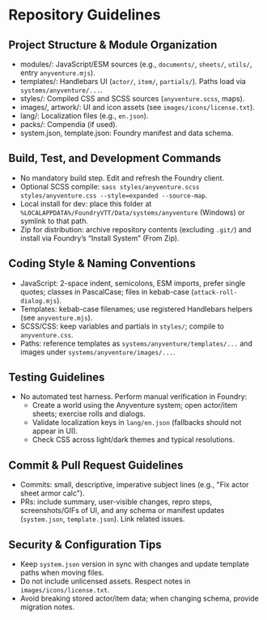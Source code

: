 # Repository Guidelines

## Project Structure & Module Organization
- modules/: JavaScript/ESM sources (e.g., `documents/`, `sheets/`, `utils/`, entry `anyventure.mjs`).
- templates/: Handlebars UI (`actor/`, `item/`, `partials/`). Paths load via `systems/anyventure/...`.
- styles/: Compiled CSS and SCSS sources (`anyventure.scss`, maps).
- images/, artwork/: UI and icon assets (see `images/icons/license.txt`).
- lang/: Localization files (e.g., `en.json`).
- packs/: Compendia (if used).
- system.json, template.json: Foundry manifest and data schema.

## Build, Test, and Development Commands
- No mandatory build step. Edit and refresh the Foundry client.
- Optional SCSS compile: `sass styles/anyventure.scss styles/anyventure.css --style=expanded --source-map`.
- Local install for dev: place this folder at `%LOCALAPPDATA%/FoundryVTT/Data/systems/anyventure` (Windows) or symlink to that path.
- Zip for distribution: archive repository contents (excluding `.git/`) and install via Foundry’s “Install System” (From Zip).

## Coding Style & Naming Conventions
- JavaScript: 2-space indent, semicolons, ESM imports, prefer single quotes; classes in PascalCase; files in kebab-case (`attack-roll-dialog.mjs`).
- Templates: kebab-case filenames; use registered Handlebars helpers (see `anyventure.mjs`).
- SCSS/CSS: keep variables and partials in `styles/`; compile to `anyventure.css`.
- Paths: reference templates as `systems/anyventure/templates/...` and images under `systems/anyventure/images/...`.

## Testing Guidelines
- No automated test harness. Perform manual verification in Foundry:
  - Create a world using the Anyventure system; open actor/item sheets; exercise rolls and dialogs.
  - Validate localization keys in `lang/en.json` (fallbacks should not appear in UI).
  - Check CSS across light/dark themes and typical resolutions.

## Commit & Pull Request Guidelines
- Commits: small, descriptive, imperative subject lines (e.g., "Fix actor sheet armor calc").
- PRs: include summary, user-visible changes, repro steps, screenshots/GIFs of UI, and any schema or manifest updates (`system.json`, `template.json`). Link related issues.

## Security & Configuration Tips
- Keep `system.json` version in sync with changes and update template paths when moving files.
- Do not include unlicensed assets. Respect notes in `images/icons/license.txt`.
- Avoid breaking stored actor/item data; when changing schema, provide migration notes.
